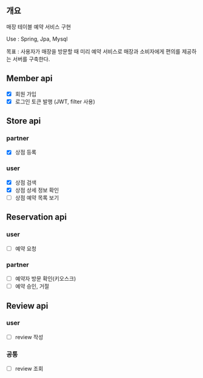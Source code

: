 ## 개요
매장 테이블 예약 서비스 구현

Use : Spring, Jpa, Mysql

목표 : 사용자가 매장을 방문할 때 미리 예약 서비스로 매장과 소비자에게 편의를 제공하는 서버를 구축한다.

## Member api
- [x] 회원 가입
- [x] 로그인 토큰 발행 (JWT, filter 사용)

## Store api
### partner
- [x] 상점 등록
### user
- [x] 상점 검색
- [x] 상점 상세 정보 확인
- [ ] 상점 예약 목록 보기

## Reservation api
### user
- [ ] 예약 요청
### partner
- [ ] 예약자 방문 확인(키오스크)
- [ ] 예약 승인, 거절

## Review api
### user
- [ ] review 작성
### 공통
- [ ] review 조회